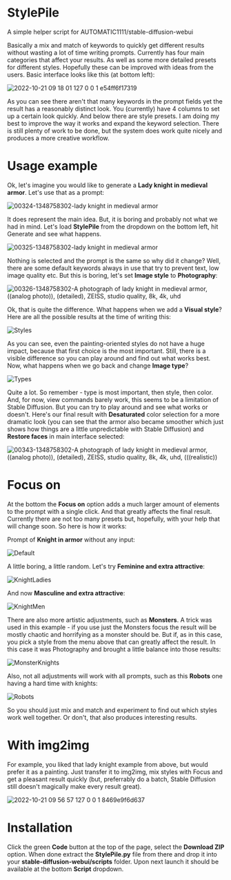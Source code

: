 # StylePile
A simple helper script for AUTOMATIC1111/stable-diffusion-webui

Basically a mix and match of keywords to quickly get different results without wasting a lot of time writing prompts. Currently has four main categories that affect your results. As well as some more detailed presets for different styles. Hopefully these can be improved with ideas from the users. Basic interface looks like this (at bottom left):

![2022-10-21 09 18 01 127 0 0 1 e54ff6f17319](https://user-images.githubusercontent.com/17021558/197129750-92ce8e86-c154-4c28-9224-548f4e0df418.png)

As you can see there aren't that many keywords in the prompt fields yet the result has a reasonably distinct look. You (currently) have 4 columns to set up a certain look quickly. And below there are style presets. I am doing my best to improve the way it works and expand the keyword selection. There is still plenty of work to be done, but the system does work quite nicely and produces a more creative workflow.

# Usage example
Ok, let's imagine you would like to generate a **Lady knight in medieval armor**. Let's use that as a prompt:

![00324-1348758302-lady knight in medieval armor](https://user-images.githubusercontent.com/17021558/197111727-29c9e389-d871-48f6-b7d0-a97aa5c14775.png)

It does represent the main idea. But, it is boring and probably not what we had in mind. Let's load **StylePile** from the dropdown on the bottom left, hit Generate and see what happens.

![00325-1348758302-lady knight in medieval armor](https://user-images.githubusercontent.com/17021558/197112034-733c672a-0a9e-40e4-90fd-3409ff354cdf.png)

Nothing is selected and the prompt is the same so why did it change? Well, there are some default keywords always in use that try to prevent text, low image quality etc. But this is boring, let's set **Image style** to **Photography**:

![00326-1348758302-A photograph of  lady knight in medieval armor, ((analog photo)), (detailed), ZEISS, studio quality, 8k, 4k, uhd](https://user-images.githubusercontent.com/17021558/197112225-906a9cb1-86ea-48a5-a21a-5b8dd095875b.png)

Ok, that is quite the difference. What happens when we add a **Visual style**? Here are all the possible results at the time of writing this:

![Styles](https://user-images.githubusercontent.com/17021558/197112781-26e05e01-9da9-4775-a224-41b1eb613eb6.png)

As you can see, even the painting-oriented styles do not have a huge impact, because that first choice is the most important. Still, there is a visible difference so you can play around and find out what works best. Now, what happens when we go back and change **Image type**?

![Types](https://user-images.githubusercontent.com/17021558/197113389-f256c97a-f26a-4a8f-9219-977344a612f0.png)

Quite a lot. So remember - type is most important, then style, then color. And, for now, view commands barely work, this seems to be a limitation of Stable Diffusion. But you can try to play around and see what works or doesn't.
Here's our final result with **Desaturated** color selection for a more dramatic look (you can see that the armor also became smoother which just shows how things are a little unpredictable with Stable Diffusion) and **Restore faces** in main interface selected:

![00343-1348758302-A photograph of  lady knight in medieval armor, ((analog photo)), (detailed), ZEISS, studio quality, 8k, 4k, uhd, (((realistic))](https://user-images.githubusercontent.com/17021558/197114973-499addaf-de7f-44f1-8069-1b3d0b9f36bf.png)

# Focus on
At the bottom the **Focus on** option adds a much larger amount of elements to the prompt with a single click. And that greatly affects the final result. Currently there are not too many presets but, hopefully, with your help that will change soon. So here is how it works:

Prompt of **Knight in armor** without any input:

![Default](https://user-images.githubusercontent.com/17021558/196643976-f7409711-ee6e-4a27-9524-a03827384c34.png)

A little boring, a little random. Let's try **Feminine and extra attractive**:

![KnightLadies](https://user-images.githubusercontent.com/17021558/196644475-596e7c05-bed4-47cd-9afc-56ff70a4ca8c.png)

And now **Masculine and extra attractive**:

![KnightMen](https://user-images.githubusercontent.com/17021558/196644706-2df9e416-c6f5-4247-8129-3f2ce3f66cc2.png)

There are also more artistic adjustments, such as **Monsters**. A trick was used in this example - if you use just the Monsters focus the result will be mostly chaotic and horrifying as a monster should be. But if, as in this case, you pick a style from the menu above that can greatly affect the result. In this case it was Photography and brought a little balance into those results:

![MonsterKnights](https://user-images.githubusercontent.com/17021558/196644813-7f3184b0-1b81-4a16-a078-c8f3d7a8c419.png)

Also, not all adjustments will work with all prompts, such as this **Robots** one having a hard time with knights:

![Robots](https://user-images.githubusercontent.com/17021558/196645673-17d24ea2-bb9a-4089-9863-d5d0f6deac2e.png)

So you should just mix and match and experiment to find out which styles work well together. Or don't, that also produces interesting results.

# With img2img
For example, you liked that lady knight example from above, but would prefer it as a painting. Just transfer it to img2img, mix styles with Focus and get a pleasant result quickly (but, preferrably do a batch, Stable Diffusion still doesn't magically make every result great). 

![2022-10-21 09 56 57 127 0 0 1 8469e9f6d637](https://user-images.githubusercontent.com/17021558/197132497-f5d6b9cb-7ac1-4c83-94ba-4b0b13fc90ef.png)

# Installation
Click the green **Code** button at the top of the page, select the **Download ZIP** option. When done extract the **StylePile.py** file from there and drop it into your **stable-diffusion-webui/scripts** folder. Upon next launch it should be available at the bottom **Script** dropdown.
